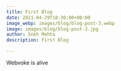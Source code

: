 ```yaml
---
title: First Blog
date: 2021-04-29T18:30:00+00:00
image_webp: images/blog/blog-post-3.webp
image: images/blog/blog-post-3.jpg
author: Sneh Mehta
description: First Blog

---
```

Webvoke is alive